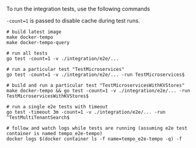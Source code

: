 To run the integration tests, use the following commands


`-count=1` is passed to disable cache during test runs.

```
# build latest image
make docker-tempo
make docker-tempo-query

# run all tests
go test -count=1 -v ./integration/e2e/...

# run a particular test "TestMicroservices"
go test -count=1 -v ./integration/e2e/... -run TestMicroservices$

# build and run a particular test "TestMicroservicesWithKVStores"
make docker-tempo && go test -count=1 -v ./integration/e2e/... -run TestMicroservicesWithKVStores$

# run a single e2e tests with timeout
go test -timeout 3m -count=1 -v ./integration/e2e/... -run ^TestMultiTenantSearch$

# follow and watch logs while tests are running (assuming e2e test container is named tempo_e2e-tempo)
docker logs $(docker container ls -f name=tempo_e2e-tempo -q) -f
```
